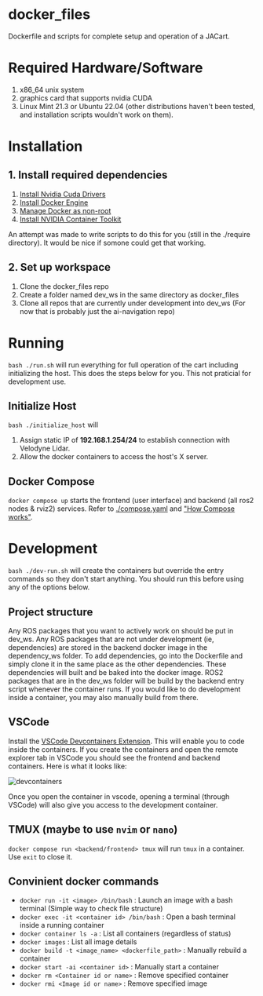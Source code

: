 # docker_files
Dockerfile and scripts for complete setup and operation of a JACart.

# Required Hardware/Software
1. x86_64 unix system
1. graphics card that supports nvidia CUDA
1. Linux Mint 21.3 or Ubuntu 22.04 (other distributions haven't been tested, and installation scripts wouldn't work on them).

# Installation

## 1. Install required dependencies

1. [Install Nvidia Cuda Drivers](https://developer.nvidia.com/cuda-downloads?target_os=Linux&target_arch=x86_64&Distribution=Ubuntu&target_version=22.04&target_type=deb_network)
1. [Install Docker Engine](https://docs.docker.com/engine/install/ubuntu/)
1. [Manage Docker as non-root](https://docs.docker.com/engine/install/linux-postinstall/)
1. [Install NVIDIA Container Toolkit](https://docs.nvidia.com/datacenter/cloud-native/container-toolkit/latest/install-guide.html)

An attempt was made to write scripts to do this for you (still in the ./require directory). It would be nice if somone could get that working.

## 2. Set up workspace
1. Clone the docker_files repo
1. Create a folder named dev_ws in the same directory as docker_files
1. Clone all repos that are currently under development into dev_ws (For now that is probably just the ai-navigation repo)

# Running
`bash ./run.sh` will run everything for full operation of the cart including initializing the host. This does the steps below for you. This not praticial for development use.

## Initialize Host

`bash ./initialize_host` will 

1. Assign static IP of **192.168.1.254/24** to establish connection with Velodyne Lidar.
1. Allow the docker containers to access the host's X server.

## Docker Compose

`docker compose up` starts the frontend (user interface) and backend (all ros2 nodes & rviz2) services. Refer to [./compose.yaml](./compose.yaml) and ["How Compose works"](https://docs.docker.com/compose/compose-application-model/).

# Development

`bash ./dev-run.sh` will create the containers but override the entry commands so they don't start anything. You should run this before using any of the options below.

## Project structure
Any ROS packages that you want to actively work on should be put in dev_ws. Any ROS packages that are not under development (ie, dependencies) are stored in the backend docker image in the dependency_ws folder. To add dependencies, go into the Dockerfile and simply clone it in the same place as the other dependencies. These dependencies will built and be baked into the docker image. ROS2 packages that are in the dev_ws folder will be build by the backend entry script whenever the container runs. If you would like to do development inside a container, you may also manually build from there.

## VSCode

Install the [VSCode Devcontainers Extension](https://marketplace.visualstudio.com/items?itemName=ms-vscode-remote.remote-containers). This will enable you to code inside the containers. If you create the containers and open the remote explorer tab in VSCode you should see the frontend and backend containers. Here is what it looks like:

![devcontainers](https://github.com/user-attachments/assets/f1954457-1171-4320-a687-2cc7833905c9)

Once you open the container in vscode, opening a terminal (through VSCode) will also give you access to the development container.


## TMUX (maybe to use `nvim` or `nano`)
`docker compose run <backend/frontend> tmux` will run `tmux` in a container. Use `exit` to close it.

## Convinient docker commands
- `docker run -it <image> /bin/bash`                :    Launch an image with a bash terminal (Simple way to check file structure)
- `docker exec -it <container id> /bin/bash`        :    Open a bash terminal inside a running container
- `docker container ls -a`                          :    List all containers (regardless of status)
- `docker images`                                   :    List all image details
- `docker build -t <image_name> <dockerfile_path>`  :    Manually rebuild a container
- `docker start -ai <container id>`                 :    Manually start a container
- `docker rm <Container id or name>`                :    Remove specified container
- `docker rmi <Image id or name>`                   :    Remove specified image
